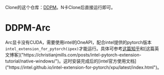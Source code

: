 Clone的这个仓库：[DDPM]("https://github.com/zoubohao/DenoisingDiffusionProbabilityModel-ddpm-.git")。N卡Clone后直接运行即可。

# DDPM-Arc

Arc显卡没有CUDA，需要使用intel的OneAPI，配合intel提供的pytorch版本`intel_extension_for_pytorch(ipex)`才能运行。具体可参考[这篇知乎]("https://zhuanlan.zhihu.com/p/661344296")和[这篇英文博客]("https://christianjmills.com/posts/intel-pytorch-extension-tutorial/native-windows/")。这时安装完成后的[intel官方使用文档]("https://intel.github.io/intel-extension-for-pytorch/xpu/latest/index.html")。
